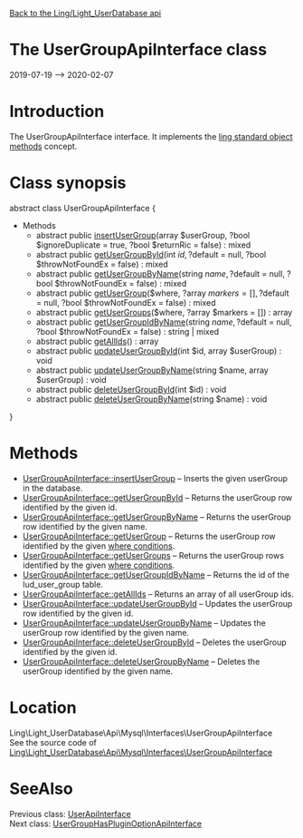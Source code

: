 [Back to the Ling/Light_UserDatabase api](https://github.com/lingtalfi/Light_UserDatabase/blob/master/doc/api/Ling/Light_UserDatabase.md)



The UserGroupApiInterface class
================
2019-07-19 --> 2020-02-07






Introduction
============

The UserGroupApiInterface interface.
It implements the [ling standard object methods](https://github.com/lingtalfi/Light_BreezeGenerator/blob/master/doc/pages/ling-standard-object-methods.md) concept.



Class synopsis
==============


abstract class <span class="pl-k">UserGroupApiInterface</span>  {

- Methods
    - abstract public [insertUserGroup](https://github.com/lingtalfi/Light_UserDatabase/blob/master/doc/api/Ling/Light_UserDatabase/Api/Mysql/Interfaces/UserGroupApiInterface/insertUserGroup.md)(array $userGroup, ?bool $ignoreDuplicate = true, ?bool $returnRic = false) : mixed
    - abstract public [getUserGroupById](https://github.com/lingtalfi/Light_UserDatabase/blob/master/doc/api/Ling/Light_UserDatabase/Api/Mysql/Interfaces/UserGroupApiInterface/getUserGroupById.md)(int $id, ?$default = null, ?bool $throwNotFoundEx = false) : mixed
    - abstract public [getUserGroupByName](https://github.com/lingtalfi/Light_UserDatabase/blob/master/doc/api/Ling/Light_UserDatabase/Api/Mysql/Interfaces/UserGroupApiInterface/getUserGroupByName.md)(string $name, ?$default = null, ?bool $throwNotFoundEx = false) : mixed
    - abstract public [getUserGroup](https://github.com/lingtalfi/Light_UserDatabase/blob/master/doc/api/Ling/Light_UserDatabase/Api/Mysql/Interfaces/UserGroupApiInterface/getUserGroup.md)($where, ?array $markers = [], ?$default = null, ?bool $throwNotFoundEx = false) : mixed
    - abstract public [getUserGroups](https://github.com/lingtalfi/Light_UserDatabase/blob/master/doc/api/Ling/Light_UserDatabase/Api/Mysql/Interfaces/UserGroupApiInterface/getUserGroups.md)($where, ?array $markers = []) : array
    - abstract public [getUserGroupIdByName](https://github.com/lingtalfi/Light_UserDatabase/blob/master/doc/api/Ling/Light_UserDatabase/Api/Mysql/Interfaces/UserGroupApiInterface/getUserGroupIdByName.md)(string $name, ?$default = null, ?bool $throwNotFoundEx = false) : string | mixed
    - abstract public [getAllIds](https://github.com/lingtalfi/Light_UserDatabase/blob/master/doc/api/Ling/Light_UserDatabase/Api/Mysql/Interfaces/UserGroupApiInterface/getAllIds.md)() : array
    - abstract public [updateUserGroupById](https://github.com/lingtalfi/Light_UserDatabase/blob/master/doc/api/Ling/Light_UserDatabase/Api/Mysql/Interfaces/UserGroupApiInterface/updateUserGroupById.md)(int $id, array $userGroup) : void
    - abstract public [updateUserGroupByName](https://github.com/lingtalfi/Light_UserDatabase/blob/master/doc/api/Ling/Light_UserDatabase/Api/Mysql/Interfaces/UserGroupApiInterface/updateUserGroupByName.md)(string $name, array $userGroup) : void
    - abstract public [deleteUserGroupById](https://github.com/lingtalfi/Light_UserDatabase/blob/master/doc/api/Ling/Light_UserDatabase/Api/Mysql/Interfaces/UserGroupApiInterface/deleteUserGroupById.md)(int $id) : void
    - abstract public [deleteUserGroupByName](https://github.com/lingtalfi/Light_UserDatabase/blob/master/doc/api/Ling/Light_UserDatabase/Api/Mysql/Interfaces/UserGroupApiInterface/deleteUserGroupByName.md)(string $name) : void

}






Methods
==============

- [UserGroupApiInterface::insertUserGroup](https://github.com/lingtalfi/Light_UserDatabase/blob/master/doc/api/Ling/Light_UserDatabase/Api/Mysql/Interfaces/UserGroupApiInterface/insertUserGroup.md) &ndash; Inserts the given userGroup in the database.
- [UserGroupApiInterface::getUserGroupById](https://github.com/lingtalfi/Light_UserDatabase/blob/master/doc/api/Ling/Light_UserDatabase/Api/Mysql/Interfaces/UserGroupApiInterface/getUserGroupById.md) &ndash; Returns the userGroup row identified by the given id.
- [UserGroupApiInterface::getUserGroupByName](https://github.com/lingtalfi/Light_UserDatabase/blob/master/doc/api/Ling/Light_UserDatabase/Api/Mysql/Interfaces/UserGroupApiInterface/getUserGroupByName.md) &ndash; Returns the userGroup row identified by the given name.
- [UserGroupApiInterface::getUserGroup](https://github.com/lingtalfi/Light_UserDatabase/blob/master/doc/api/Ling/Light_UserDatabase/Api/Mysql/Interfaces/UserGroupApiInterface/getUserGroup.md) &ndash; Returns the userGroup row identified by the given [where conditions](https://github.com/lingtalfi/SimplePdoWrapper#the-where-conditions).
- [UserGroupApiInterface::getUserGroups](https://github.com/lingtalfi/Light_UserDatabase/blob/master/doc/api/Ling/Light_UserDatabase/Api/Mysql/Interfaces/UserGroupApiInterface/getUserGroups.md) &ndash; Returns the userGroup rows identified by the given [where conditions](https://github.com/lingtalfi/SimplePdoWrapper#the-where-conditions).
- [UserGroupApiInterface::getUserGroupIdByName](https://github.com/lingtalfi/Light_UserDatabase/blob/master/doc/api/Ling/Light_UserDatabase/Api/Mysql/Interfaces/UserGroupApiInterface/getUserGroupIdByName.md) &ndash; Returns the id of the lud_user_group table.
- [UserGroupApiInterface::getAllIds](https://github.com/lingtalfi/Light_UserDatabase/blob/master/doc/api/Ling/Light_UserDatabase/Api/Mysql/Interfaces/UserGroupApiInterface/getAllIds.md) &ndash; Returns an array of all userGroup ids.
- [UserGroupApiInterface::updateUserGroupById](https://github.com/lingtalfi/Light_UserDatabase/blob/master/doc/api/Ling/Light_UserDatabase/Api/Mysql/Interfaces/UserGroupApiInterface/updateUserGroupById.md) &ndash; Updates the userGroup row identified by the given id.
- [UserGroupApiInterface::updateUserGroupByName](https://github.com/lingtalfi/Light_UserDatabase/blob/master/doc/api/Ling/Light_UserDatabase/Api/Mysql/Interfaces/UserGroupApiInterface/updateUserGroupByName.md) &ndash; Updates the userGroup row identified by the given name.
- [UserGroupApiInterface::deleteUserGroupById](https://github.com/lingtalfi/Light_UserDatabase/blob/master/doc/api/Ling/Light_UserDatabase/Api/Mysql/Interfaces/UserGroupApiInterface/deleteUserGroupById.md) &ndash; Deletes the userGroup identified by the given id.
- [UserGroupApiInterface::deleteUserGroupByName](https://github.com/lingtalfi/Light_UserDatabase/blob/master/doc/api/Ling/Light_UserDatabase/Api/Mysql/Interfaces/UserGroupApiInterface/deleteUserGroupByName.md) &ndash; Deletes the userGroup identified by the given name.





Location
=============
Ling\Light_UserDatabase\Api\Mysql\Interfaces\UserGroupApiInterface<br>
See the source code of [Ling\Light_UserDatabase\Api\Mysql\Interfaces\UserGroupApiInterface](https://github.com/lingtalfi/Light_UserDatabase/blob/master/Api/Mysql/Interfaces/UserGroupApiInterface.php)



SeeAlso
==============
Previous class: [UserApiInterface](https://github.com/lingtalfi/Light_UserDatabase/blob/master/doc/api/Ling/Light_UserDatabase/Api/Mysql/Interfaces/UserApiInterface.md)<br>Next class: [UserGroupHasPluginOptionApiInterface](https://github.com/lingtalfi/Light_UserDatabase/blob/master/doc/api/Ling/Light_UserDatabase/Api/Mysql/Interfaces/UserGroupHasPluginOptionApiInterface.md)<br>
